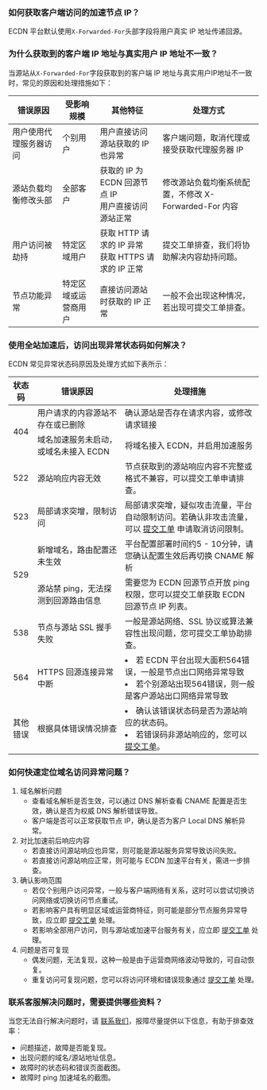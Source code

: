 ### 如何获取客户端访问的加速节点 IP？

ECDN 平台默认使用`X-Forwarded-For`头部字段将用户真实 IP 地址传递回源。

### 为什么获取到的客户端 IP 地址与真实用户 IP 地址不一致？

当源站从`X-Forwarded-For`字段获取到的客户端 IP 地址与真实用户IP地址不一致时，常见的原因和处理措施如下：

<table style="display:table;" width="100%">
	<thead>
		<tr>
			<th colspan="1" style="text-align: center" width=20%> 错误原因 </th>
			<th colspan="1" style="text-align: center" width=15%> 受影响规模 </th>
			<th colspan="1" style="text-align: center" width=25%> 其他特征 </th>
			<th colspan="1" style="text-align: center" width=40%> 处理方式 </th>
		</tr>
	</thead>
	<tbody>
		<tr>
			<td>用户使用代理服务器访问 </td>
			<td>个别用户 </td>
			<td>用户直接访问源站获取的 IP 也异常 </td>
			<td>客户端问题，取消代理或接受获取代理服务器 IP </td>
		</tr>
		<tr>
			<td>源站负载均衡修改头部 </td>
			<td>全部客户</td>
			<td>获取的 IP 为 ECDN 回源节点 IP</br>用户直接访问源站正常 </td>
			<td>修改源站负载均衡系统配置，不修改 X-Forwarded-For 内容 </td>
		</tr>
		<tr>
			<td>用户访问被劫持 </td>
			<td>特定区域用户</td>
			<td>获取 HTTP 请求的 IP 异常</br>获取 HTTPS 请求的 IP 正常 </td>
			<td>提交工单排查，我们将协助解决内容劫持问题。 </td>
		</tr>
		<tr>
			<td>节点功能异常 </td>
			<td>特定区域或运营商用户</td><td>直接访问源站时获取的 IP 正常 </td>
			<td>一般不会出现这种情况，若出现可提交工单排查。 </td>
		</tr>
	</tbody>
</table>

### 使用全站加速后，访问出现异常状态码如何解决？

ECDN 常见异常状态码原因及处理方式如下表所示：

<table style="display:table;" width="100%">
	<thead>
		<tr>
			<th rowspan="1" style="text-align: center" width=10%> 状态码 </th>
			<th colspan="1" style="text-align: center" width=35%> 错误原因 </th>
			<th colspan="1" style="text-align: center" width=55%> 处理措施 </th>
		</tr>
	</thead>
	<tbody>
		<tr>
			<td rowspan="2" style="text-align: center">404</td>
			<td>用户请求的内容源站不存在或已删除 </td>
			<td>确认源站是否存在请求内容，或修改请求链接 </td>
		</tr>
		<tr>
			<td>域名加速服务未启动，或域名未接入 ECDN </td>
			<td>将域名接入 ECDN，并启用加速服务 </td>
		</tr>
		<tr>
			<td rowspan="1" style="text-align: center">522</td>
			<td>源站响应内容无效 </td>
			<td>节点获取到的源站响应内容不完整或格式不兼容，可以提交工单申请排查。 </td>
		</tr>
		<tr>
			<td rowspan="1" style="text-align: center">523</td>
			<td>局部请求突增，限制访问 </td>
			<td>局部请求突增，疑似攻击流量，平台自动限制访问。若确认非攻击流量，可以 <a href='https://console.cloud.tencent.com/workorder/category'>提交工单</a> 申请取消访问限制。 </td>
		</tr>
		<tr>
			<td rowspan="2" style="text-align: center">529</td>
			<td>新增域名，路由配置还未生效 </td>
			<td>平台配置部署时间约5 - 10分钟，请您确认配置生效后再切换 CNAME 解析 </td>
		</tr>
		<tr>
			<td>源站禁 ping，无法探测到回源路由信息 </td>
			<td>需要您为 ECDN 回源节点开放 ping 权限，您可以提交工单获取 ECDN 回源节点 IP 列表。 </td>
		</tr>
		<tr>
			<td rowspan="1" style="text-align: center">538</td>
			<td>节点与源站 SSL 握手失败 </td>
			<td>一般是源站网络、SSL 协议或算法兼容性出现问题，您可提交工单协助排查。 </td>
		</tr>
		<tr>
			<td rowspan="1" style="text-align: center">564</td>
			<td>HTTPS 回源连接异常中断 </td>
			<td><li>若 ECDN 平台出现大面积564错误，一般是节点出口网络异常导致</li><li>若个别源站出现564错误，则一般是客户源站出口网络异常导致</li> </td>
		</tr>
		<tr>
			<td rowspan="1" style="text-align: center">其他错误</td>
			<td>根据具体错误情况排查 </td>
			<td><li>确认该错误状态码是否为源站响应的状态码。</li><li>若错误码非源站响应的，您可以 <a href='https://console.cloud.tencent.com/workorder/category'>提交工单</a>。</li></td>
		</tr>
	</tbody>
</table>



### 如何快速定位域名访问异常问题？

1. 域名解析问题
   - 查看域名解析是否生效，可以通过 DNS 解析查看 CNAME 配置是否生效，确认是否为权威 DNS 解析错误导致。
   - 客户端是否可以正常获取节点 IP，确认是否为客户 Local DNS 解析异常。
2. 对比加速前后响应内容
   - 若直接访问源站响应也异常，则可能是源站服务异常导致访问失败。
   - 若直接访问源站响应正常，则可能与 ECDN 加速平台有关，需进一步排查。 
3. 确认影响范围
   - 若仅个别用户访问异常，一般与客户端网络有关系，这时可以尝试切换访问网络或切换访问节点重试。
   - 若影响客户具有明显区域或运营商特征，则可能是部分节点服务异常导致，应立即 [提交工单](https://console.cloud.tencent.com/workorder/category) 处理。
   - 若影响全部用户访问，则与源站或加速平台服务有关，应立即 [提交工单](https://console.cloud.tencent.com/workorder/category) 处理。
4. 问题是否可复现
   - 偶发问题，无法复现，这种一般是由于运营商网络波动导致的，可自动恢复。
   - 重复访问可复现问题，您可以将访问环境和错误现象通过 [提交工单](https://console.cloud.tencent.com/workorder/category) 处理。

### 联系客服解决问题时，需要提供哪些资料？

当您无法自行解决问题时，请 [联系我们](https://cloud.tencent.com/about/connect)，报障尽量提供以下信息，有助于排查效率：

- 问题描述，故障是否能复现。
- 出现问题的域名/源站地址信息。
- 故障时的状态码和错误页面截图。
- 故障时 ping 加速域名的截图。

